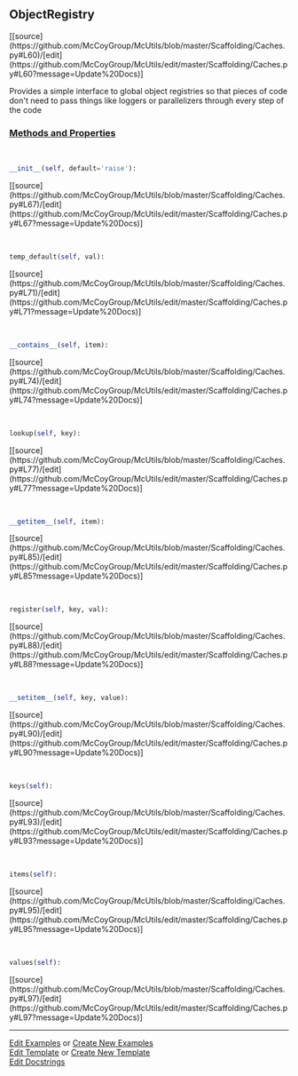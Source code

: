 ## <a id="McUtils.Scaffolding.Caches.ObjectRegistry">ObjectRegistry</a> 
<div class="docs-source-link" markdown="1">
[[source](https://github.com/McCoyGroup/McUtils/blob/master/Scaffolding/Caches.py#L60)/[edit](https://github.com/McCoyGroup/McUtils/edit/master/Scaffolding/Caches.py#L60?message=Update%20Docs)]
</div>

Provides a simple interface to global object registries
so that pieces of code don't need to pass things like loggers
or parallelizers through every step of the code

<div class="collapsible-section">
 <div class="collapsible-section collapsible-section-header" markdown="1">
 
### <a class="collapse-link" data-toggle="collapse" href="#methods">Methods and Properties</a> <a class="float-right" data-toggle="collapse" href="#methods"><i class="fa fa-chevron-down"></i></a>

 </div>
 <div class="collapsible-section collapsible-section-body collapse" id="methods" markdown="1">

<a id="McUtils.Scaffolding.Caches.ObjectRegistry.__init__" class="docs-object-method">&nbsp;</a> 
```python
__init__(self, default='raise'): 
```
<div class="docs-source-link" markdown="1">
[[source](https://github.com/McCoyGroup/McUtils/blob/master/Scaffolding/Caches.py#L67)/[edit](https://github.com/McCoyGroup/McUtils/edit/master/Scaffolding/Caches.py#L67?message=Update%20Docs)]
</div>

<a id="McUtils.Scaffolding.Caches.ObjectRegistry.temp_default" class="docs-object-method">&nbsp;</a> 
```python
temp_default(self, val): 
```
<div class="docs-source-link" markdown="1">
[[source](https://github.com/McCoyGroup/McUtils/blob/master/Scaffolding/Caches.py#L71)/[edit](https://github.com/McCoyGroup/McUtils/edit/master/Scaffolding/Caches.py#L71?message=Update%20Docs)]
</div>

<a id="McUtils.Scaffolding.Caches.ObjectRegistry.__contains__" class="docs-object-method">&nbsp;</a> 
```python
__contains__(self, item): 
```
<div class="docs-source-link" markdown="1">
[[source](https://github.com/McCoyGroup/McUtils/blob/master/Scaffolding/Caches.py#L74)/[edit](https://github.com/McCoyGroup/McUtils/edit/master/Scaffolding/Caches.py#L74?message=Update%20Docs)]
</div>

<a id="McUtils.Scaffolding.Caches.ObjectRegistry.lookup" class="docs-object-method">&nbsp;</a> 
```python
lookup(self, key): 
```
<div class="docs-source-link" markdown="1">
[[source](https://github.com/McCoyGroup/McUtils/blob/master/Scaffolding/Caches.py#L77)/[edit](https://github.com/McCoyGroup/McUtils/edit/master/Scaffolding/Caches.py#L77?message=Update%20Docs)]
</div>

<a id="McUtils.Scaffolding.Caches.ObjectRegistry.__getitem__" class="docs-object-method">&nbsp;</a> 
```python
__getitem__(self, item): 
```
<div class="docs-source-link" markdown="1">
[[source](https://github.com/McCoyGroup/McUtils/blob/master/Scaffolding/Caches.py#L85)/[edit](https://github.com/McCoyGroup/McUtils/edit/master/Scaffolding/Caches.py#L85?message=Update%20Docs)]
</div>

<a id="McUtils.Scaffolding.Caches.ObjectRegistry.register" class="docs-object-method">&nbsp;</a> 
```python
register(self, key, val): 
```
<div class="docs-source-link" markdown="1">
[[source](https://github.com/McCoyGroup/McUtils/blob/master/Scaffolding/Caches.py#L88)/[edit](https://github.com/McCoyGroup/McUtils/edit/master/Scaffolding/Caches.py#L88?message=Update%20Docs)]
</div>

<a id="McUtils.Scaffolding.Caches.ObjectRegistry.__setitem__" class="docs-object-method">&nbsp;</a> 
```python
__setitem__(self, key, value): 
```
<div class="docs-source-link" markdown="1">
[[source](https://github.com/McCoyGroup/McUtils/blob/master/Scaffolding/Caches.py#L90)/[edit](https://github.com/McCoyGroup/McUtils/edit/master/Scaffolding/Caches.py#L90?message=Update%20Docs)]
</div>

<a id="McUtils.Scaffolding.Caches.ObjectRegistry.keys" class="docs-object-method">&nbsp;</a> 
```python
keys(self): 
```
<div class="docs-source-link" markdown="1">
[[source](https://github.com/McCoyGroup/McUtils/blob/master/Scaffolding/Caches.py#L93)/[edit](https://github.com/McCoyGroup/McUtils/edit/master/Scaffolding/Caches.py#L93?message=Update%20Docs)]
</div>

<a id="McUtils.Scaffolding.Caches.ObjectRegistry.items" class="docs-object-method">&nbsp;</a> 
```python
items(self): 
```
<div class="docs-source-link" markdown="1">
[[source](https://github.com/McCoyGroup/McUtils/blob/master/Scaffolding/Caches.py#L95)/[edit](https://github.com/McCoyGroup/McUtils/edit/master/Scaffolding/Caches.py#L95?message=Update%20Docs)]
</div>

<a id="McUtils.Scaffolding.Caches.ObjectRegistry.values" class="docs-object-method">&nbsp;</a> 
```python
values(self): 
```
<div class="docs-source-link" markdown="1">
[[source](https://github.com/McCoyGroup/McUtils/blob/master/Scaffolding/Caches.py#L97)/[edit](https://github.com/McCoyGroup/McUtils/edit/master/Scaffolding/Caches.py#L97?message=Update%20Docs)]
</div>

 </div>
</div>




___

[Edit Examples](https://github.com/McCoyGroup/McUtils/edit/gh-pages/ci/examples/McUtils/Scaffolding/Caches/ObjectRegistry.md) or 
[Create New Examples](https://github.com/McCoyGroup/McUtils/new/gh-pages/?filename=ci/examples/McUtils/Scaffolding/Caches/ObjectRegistry.md) <br/>
[Edit Template](https://github.com/McCoyGroup/McUtils/edit/gh-pages/ci/docs/McUtils/Scaffolding/Caches/ObjectRegistry.md) or 
[Create New Template](https://github.com/McCoyGroup/McUtils/new/gh-pages/?filename=ci/docs/templates/McUtils/Scaffolding/Caches/ObjectRegistry.md) <br/>
[Edit Docstrings](https://github.com/McCoyGroup/McUtils/edit/master/Scaffolding/Caches.py#L60?message=Update%20Docs)
